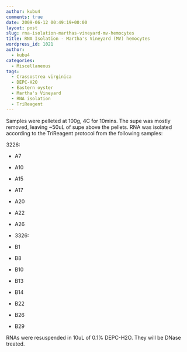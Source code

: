 ```yaml
---
author: kubu4
comments: true
date: 2009-06-12 00:49:19+00:00
layout: post
slug: rna-isolation-marthas-vineyard-mv-hemocytes
title: RNA Isolation - Martha's Vineyard (MV) hemocytes
wordpress_id: 1021
author:
  - kubu4
categories:
  - Miscellaneous
tags:
  - Crassostrea virginica
  - DEPC-H2O
  - Eastern oyster
  - Martha's Vineyard
  - RNA isolation
  - TriReagent
---
```


Samples were pelleted at 100g, 4C for 10mins. The supe was mostly removed, leaving ~50uL of supe above the pellets. RNA was isolated according to the TriReagent protocol from the following samples:

3226:




    
  * A7

    
  * A10

    
  * A15

    
  * A17

    
  * A20

    
  * A22

    
  * A26

    
  * 3326:

    
  * B1

    
  * B8

    
  * B10

    
  * B13

    
  * B14

    
  * B22

    
  * B26

    
  * B29



RNAs were resuspended in 10uL of 0.1% DEPC-H2O. They will be DNase treated.
